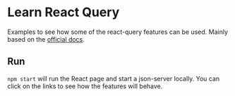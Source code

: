 # Learn React Query

Examples to see how some of the react-query features can be used. Mainly based on the [official docs](https://react-query.tanstack.com/).

## Run

`npm start` will run the React page and start a json-server locally. You can click on the links to see how the features will behave.